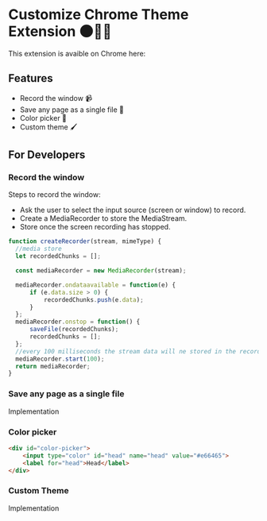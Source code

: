 # Customize Chrome Theme Extension 🌑👩‍💻
This extension is avaible on Chrome here: 

## Features 
<ul> 
  <li> Record the window 📹</li>
  <li> Save any page as a single file 📓 </li>
  <li> Color picker 🎨</li>
  <li> Custom theme 🖌</li>
</ul> 

## For Developers
### Record the window
Steps to record the window:
<ul>
  <li>Ask the user to select the input source (screen or window) to record.  </li>  
  <li>Create a MediaRecorder to store the MediaStream.</li>
  <li>Store once the screen recording has stopped.</li>
</ul>

  ```javascript
  function createRecorder(stream, mimeType) {
    //media store
    let recordedChunks = [];

    const mediaRecorder = new MediaRecorder(stream);

    mediaRecorder.ondataavailable = function(e) {
        if (e.data.size > 0) {
            recordedChunks.push(e.data);
        }
    };
    mediaRecorder.onstop = function() {
        saveFile(recordedChunks);
        recordedChunks = [];
    };
    //every 100 milliseconds the stream data will ne stored in the recordedChunks array
    mediaRecorder.start(100);
    return mediaRecorder;
}
  ```


### Save any page as a single file
Implementation

### Color picker
```html
<div id="color-picker">
    <input type="color" id="head" name="head" value="#e66465">
    <label for="head">Head</label>
</div>
```

### Custom Theme
Implementation
